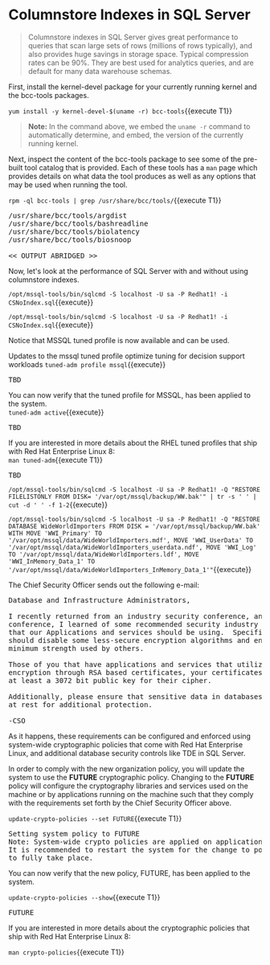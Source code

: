 # Columnstore Indexes in SQL Server

> Columnstore indexes in SQL Server gives great performance to queries that scan large sets of rows (millions of rows typically), and also provides huge savings in storage space. Typical compression rates can be 90%. They are best used for analytics queries, and are default for many data warehouse schemas. 

First, install the kernel-devel package for your currently running kernel and the bcc-tools packages.  

`yum install -y kernel-devel-$(uname -r) bcc-tools`{{execute T1}}

>**Note:** In the command above, we embed the `uname -r` command to automatically determine, and embed, the version of the currently running kernel.

Next, inspect the content of the bcc-tools package to see some of the pre-built tool catalog that is provided.  Each of these tools has a `man` page which provides details on what data the tool produces as well as any options that may be used when running the tool.

`rpm -ql bcc-tools | grep /usr/share/bcc/tools/`{{execute T1}}

<pre class="file">
/usr/share/bcc/tools/argdist
/usr/share/bcc/tools/bashreadline
/usr/share/bcc/tools/biolatency
/usr/share/bcc/tools/biosnoop

<< OUTPUT ABRIDGED >>
</pre>

Now, let's look at the performance of SQL Server with and without using columnstore indexes.

`/opt/mssql-tools/bin/sqlcmd -S localhost -U sa -P Redhat1! -i CSNoIndex.sql`{{execute}}

`/opt/mssql-tools/bin/sqlcmd -S localhost -U sa -P Redhat1! -i CSNoIndex.sql`{{execute}}




Notice that MSSQL tuned profile is now available and can be used.

Updates to the mssql tuned profile optimize tuning for decision support workloads
`tuned-adm profile mssql`{{execute}}

<pre class="file">
TBD
</pre>

You can now verify that the tuned profile for MSSQL, has been applied to the system.    
`tuned-adm active`{{execute}}

<pre class="file">
TBD
</pre>

If you are interested in more details about the RHEL tuned profiles that ship with Red Hat Enterprise Linux 8:    
`man tuned-adm`{{execute T1}}

<pre class="file">
TBD
</pre>


`/opt/mssql-tools/bin/sqlcmd -S localhost -U sa -P Redhat1! -Q "RESTORE FILELISTONLY FROM DISK= '/var/opt/mssql/backup/WW.bak'" | tr -s ' ' | cut -d ' ' -f 1-2`{{execute}}

`/opt/mssql-tools/bin/sqlcmd -S localhost -U sa -P Redhat1! -Q "RESTORE DATABASE WideWorldImporters FROM DISK = '/var/opt/mssql/backup/WW.bak' WITH MOVE 'WWI_Primary' TO '/var/opt/mssql/data/WideWorldImporters.mdf', MOVE 'WWI_UserData' TO '/var/opt/mssql/data/WideWorldImporters_userdata.ndf', MOVE 'WWI_Log' TO '/var/opt/mssql/data/WideWorldImporters.ldf', MOVE 'WWI_InMemory_Data_1' TO '/var/opt/mssql/data/WideWorldImporters_InMemory_Data_1'"`{{execute}}



The Chief Security Officer sends out the following e-mail:
<pre class="file">
Database and Infrastructure Administrators,

I recently returned from an industry security conference, and at that
conference, I learned of some recommended security industry practices
that our Applications and services should be using.  Specifically, we
should disable some less-secure encryption algorithms and enforce some
minimum strength used by others.

Those of you that have applications and services that utilize asymmetric
encryption through RSA based certificates, your certificates should use
at least a 3072 bit public key for their cipher.

Additionally, please ensure that sensitive data in databases is encrypted 
at rest for additional protection.

-CSO
</pre>

As it happens, these requirements can be configured and enforced using
system-wide cryptographic policies that come with Red Hat Enterprise Linux, and 
additional database security controls like TDE in SQL Server.

In order to comply with the new organization policy, you will update the 
system to use the **FUTURE** cryptographic policy.  Changing to the **FUTURE** 
policy will configure the cryptography libraries and services used on the
machine or by applications running on the machine such that they comply with
the requirements set forth by the Chief Security Officer above.   

`update-crypto-policies --set FUTURE`{{execute T1}}

<pre class="file">
Setting system policy to FUTURE
Note: System-wide crypto policies are applied on application start-up.
It is recommended to restart the system for the change to policies
to fully take place.
</pre>

You can now verify that the new policy, FUTURE, has been applied to the system.    

`update-crypto-policies --show`{{execute T1}}

<pre class="file">
FUTURE
</pre>

If you are interested in more details about the cryptographic policies that
ship with Red Hat Enterprise Linux 8:    

`man crypto-policies`{{execute T1}}
